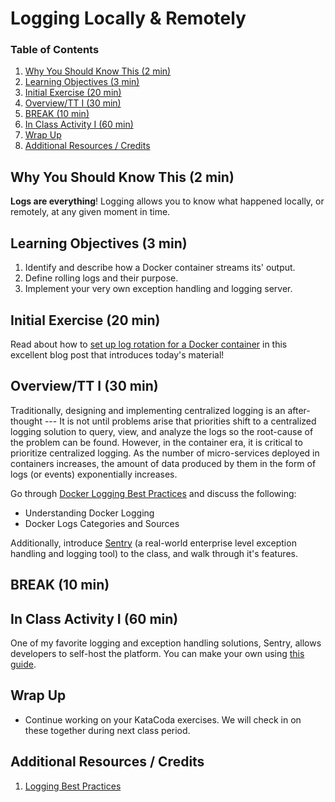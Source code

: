 # Logging Locally & Remotely

### Table of Contents

1. [Why You Should Know This (2 min)](#why-you-should-know-this-2-min)
2. [Learning Objectives (3 min)](#learning-objectives-3-min)
3. [Initial Exercise (20 min)](#initial-exercise-20-min)
4. [Overview/TT I (30 min)](#overviewtt-i-30-min)
5. [BREAK (10 min)](#break-10-min)
6. [In Class Activity I (60 min)](#in-class-activity-i-60-min)
7. [Wrap Up](#wrap-up)
8. [Additional Resources / Credits](#additional-resources--credits)

## Why You Should Know This (2 min)

**Logs are everything**! Logging allows you to know what happened locally, or remotely, at any given moment in time.

## Learning Objectives (3 min)

1. Identify and describe how a Docker container streams its' output.
2. Define rolling logs and their purpose.
3. Implement your very own exception handling and logging server.

## Initial Exercise (20 min)

Read about how to [set up log rotation for a Docker container](https://medium.freecodecamp.org/how-to-setup-log-rotation-for-a-docker-container-a508093912b2) in this excellent blog post that introduces today's material!

## Overview/TT I (30 min)

Traditionally, designing and implementing centralized logging is an after-thought --- It is not until problems arise that priorities shift to a centralized logging solution to query, view, and analyze the logs so the root-cause of the problem can be found. However, in the container era, it is critical to prioritize centralized logging. As the number of micro-services deployed in containers increases, the amount of data produced by them in the form of logs (or events) exponentially increases.

Go through [Docker Logging Best Practices](https://success.docker.com/article/logging-best-practices) and discuss the following:

* Understanding Docker Logging
* Docker Logs Categories and Sources

Additionally, introduce [Sentry](https://sentry.io) (a real-world enterprise level exception handling and logging tool) to the class, and walk through it's features.

## BREAK (10 min)

## In Class Activity I (60 min)

One of my favorite logging and exception handling solutions, Sentry, allows developers to self-host the platform. You can make your own using [this guide](https://mikedombrowski.com/2018/03/self-hosting-sentry-with-docker-and-docker-compose/).

## Wrap Up

- Continue working on your KataCoda exercises. We will check in on these together during next class period.

## Additional Resources / Credits

1. [Logging Best Practices](https://success.docker.com/article/logging-best-practices)
